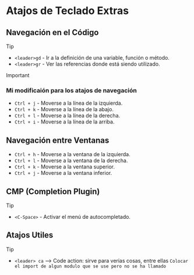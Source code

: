 # Atajos de Teclado Extras

## Navegación en el Código

> [!TIP]
>
> - `<leader>gd` - Ir a la definición de una variable, función o método.
> - `<leader>gr` - Ver las referencias donde está siendo utilizado.

> [!IMPORTANT]
>
> ### Mi modificaión para los atajos de navegación
>
> - `Ctrl + j` - Moverse a la línea de la izquierda.
> - `Ctrl + k` - Moverse a la línea de la abajo.
> - `Ctrl + l` - Moverse a la línea de la derecha.
> - `Ctrl + i` - Moverse a la línea de la arriba.

## Navegación entre Ventanas

- `Ctrl + h` - Moverse a la ventana de la izquierda.
- `Ctrl + l` - Moverse a la ventana de la derecha.
- `Ctrl + k` - Moverse a la ventana superior.
- `Ctrl + j` - Moverse a la ventana inferior.

## CMP (Completion Plugin)

> [!TIP]
>
> - `<C-Space>` - Activar el menú de autocompletado.

## Atajos Utiles

> [!TIP]
>
> - `<leader> ca` --> Code action: sirve para verias cosas, entre ellas `Colocar el import de algun modulo que se use pero no se ha llamado`
